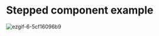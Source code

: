 # Stepped component example

![ezgif-6-5cf16096b9](https://github.com/aniketchanana/stepper-component/assets/43493811/517977ec-6478-49c3-b220-89ba840f5eab)
